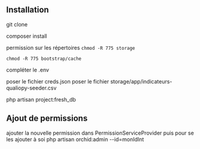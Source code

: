 ## Installation
git clone

composer install

permission sur les répertoires
``chmod -R 775 storage``

``chmod -R 775 bootstrap/cache``

compléter le .env

poser le fichier creds.json
poser le fichier storage/app/indicateurs-qualiopy-seeder.csv

php artisan project:fresh_db
## Ajout de permissions
ajouter la nouvelle permission dans PermissionServiceProvider
puis pour se les ajouter à soi
php artisan orchid:admin --id=monIdInt
